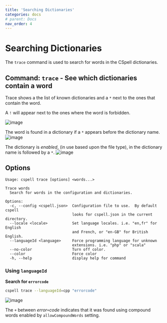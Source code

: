 ```yaml
---
title: 'Searching Dictionaries'
categories: docs
# parent: Docs
nav_order: 4
---
```


# Searching Dictionaries

The `trace` command is used to search for words in the CSpell dictionaries.

## Command: `trace` - See which dictionaries contain a word

Trace shows a the list of known dictionaries and a `*` next to the ones that contain the word.

A `!` will appear next to the ones where the word is forbidden.

![image](https://user-images.githubusercontent.com/3740137/130417575-71da1608-db90-4db3-9679-25ed32227df5.png)

The word is found in a dictionary if a `*` appears before the dictionary name. ![image](https://user-images.githubusercontent.com/3740137/130417834-5f8ae058-6723-4801-b950-d8864809206d.png)

The dictionary is _enabled_, (in use based upon the file type), in the dictionary name is followed by a `*`. ![image](https://user-images.githubusercontent.com/3740137/130418257-583ba581-2ff9-459a-a888-6016a93666ab.png)

## Options

```
Usage: cspell trace [options] <words...>

Trace words
  Search for words in the configuration and dictionaries.

Options:
  -c, --config <cspell.json>  Configuration file to use.  By default cspell
                              looks for cspell.json in the current directory.
  --locale <locale>           Set language locales. i.e. "en,fr" for English
                              and French, or "en-GB" for British English.
  --languageId <language>     Force programming language for unknown
                              extensions. i.e. "php" or "scala"
  --no-color                  Turn off color.
  --color                     Force color
  -h, --help                  display help for command
```

### Using `languageId`

**Search for `errorcode`**

```sh
cspell trace --languageId=cpp "errorcode"
```

![image](https://user-images.githubusercontent.com/3740137/130419629-0d8b6781-f775-4b9f-beac-4d9b98505893.png)

The `+` between _error`+`code_ indicates that it was found using compound words enabled by `allowCompoundWords` setting.
